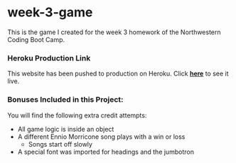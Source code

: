 # week-3-game
This is the game I created for the week 3 homework of the Northwestern Coding Boot Camp.

### Heroku Production Link

This website has been pushed to production on Heroku. Click [**here**](https://polar-mesa-96479.herokuapp.com/) to see it live.

### Bonuses Included in this Project:

You will find the following extra credit attempts:

* All game logic is inside an object
* A different Ennio Morricone song plays with a win or loss
    * Songs start off slowly
* A special font was imported for headings and the jumbotron
